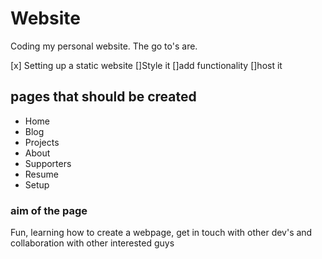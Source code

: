# Website
Coding my personal website. The go to's are.

[x] Setting up a static website
[]Style it
[]add functionality
[]host it

## pages that should be created
- Home
- Blog
- Projects
- About
- Supporters
- Resume
- Setup

### aim of the page
Fun, learning how to create a webpage, get in touch with other dev's and collaboration with other interested guys